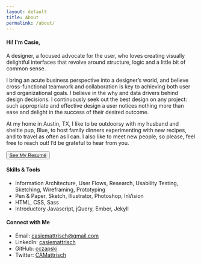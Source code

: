 ```yaml
---
layout: default
title: About
permalink: /about/
---
```


<!-- <div class="post"> -->

  <section class="content about-content">
   <!--  <h2 id="About">{{page.title}}</h2>
  
 -->
    <!-- <div class="about-me">
        <div class="about-container">
            <div class="about-summary">
                <!-- <h3>Casie Czapski</h3> -->
                <!-- <h4><span class="dark-blue">UX DESIGNER</span> and . . . </h4>
                <div>
                    <ul>
                        <li>dog lover</li>
                        <li>pierogi-maker</li>
                        <li>forever student</li>
                        <li>Texan</li>
                        <li>middle child</li>
                        <li>queso fiend</li>
                        <li>occasional bird watcher</li>
                    </ul>
                </div> 
            </div>
            <div class="about-photo">
                <img alt="Casie Mattrisch" src="/images/casie2.jpg">
            </div>
        </div>
    </div> --> 
    <div class="more-container">
        <div class="more-about">
            <h4>Hi! I'm Casie,</h4>
            <p>A designer, a focused advocate for the user, who loves creating visually delightful interfaces that revolve around structure, logic and a little bit of common sense.</p>
            <p>I bring an acute business perspective into a designer’s world, and believe cross-functional teamwork and collaboration is key to achieving both user and organizational goals. I believe in the why and data drivers behind design decisions. I continuously seek out the best design on any project: such appropriate and effective design a user notices nothing more than ease and delight in the success of their desired outcome.</p>
            <p>At my home in Austin, TX, I like to be outdoorsy with my husband and sheltie pup, Blue, to host family dinners experimenting with new recipes, and to travel as often as I can. I also like to meet new people, so please, feel free to reach out! I’d be grateful to hear from you.</p>
            <div class="resume">
                <button>
                 <a href="/resume.pdf" target="_blank">See My Resum&#233;</a>
                </button>
            </div>
        </div>
        <div class="connect color4-border">
            <h4>Skills & Tools</h4>
            <ul>
                <li class="padding-after">Information Architecture, User Flows, Research, Usability Testing, Sketching, Wireframing, Prototyping</li>
                <li class="padding-after">Pen & Paper, Sketch, Illustrator, Photoshop, InVision</li>
                <li class="padding-after">HTML, CSS, Sass</li>
                <li>Introductory Javascript, jQuery, Ember, Jekyll</li>
            </ul>
        </div>
        <div class="connect">
            <h4>Connect with Me</h4>
            <ul>
                <li>Email: <a href="mailto:casiemattrisch@gmail.com">casiemattrisch@gmail.com</a></li>
                <li>LinkedIn: <a href="https://www.linkedin.com/in/casiemattrisch">casiemattrisch</a></li>
                <li>GitHub: <a href="https://github.com/cczapski">cczapski</a></li>
                <li>Twitter: <a href="https://twitter.com/CAMattrisch">CAMattrisch</a></li>
            </ul>
        </div>
    </div>
  </section>

<!-- </div> -->
